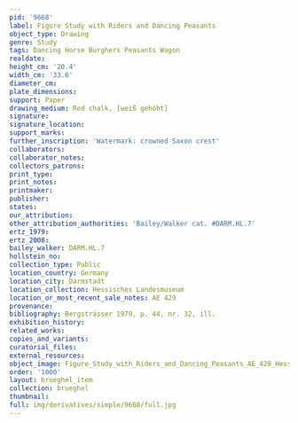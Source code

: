 ```yaml
---
pid: '9668'
label: Figure Study with Riders and Dancing Peasants
object_type: Drawing
genre: Study
tags: Dancing Horse Burghers Peasants Wagon
realdate: 
height_cm: '20.4'
width_cm: '33.6'
diameter_cm: 
plate_dimensions: 
support: Paper
drawing_medium: Red chalk, [weiß gehöht]
signature: 
signature_location: 
support_marks: 
further_inscription: 'Watermark: crowned Saxon crest'
collaborators: 
collaborator_notes: 
collectors_patrons: 
print_type: 
print_notes: 
printmaker: 
publisher: 
states: 
our_attribution: 
other_attribution_authorities: 'Bailey/Walker cat. #DARM.HL.7'
ertz_1979: 
ertz_2008: 
bailey_walker: DARM.HL.7
hollstein_no: 
collection_type: Public
location_country: Germany
location_city: Darmstadt
location_collection: Hessisches Landesmuseum
location_or_most_recent_sale_notes: AE 429
provenance: 
bibliography: Bergsträsser 1979, p. 44, nr. 32, ill.
exhibition_history: 
related_works: 
copies_and_variants: 
curatorial_files: 
external_resources: 
object_image: Figure_Study_with_Riders_and_Dancing_Peasants_AE_429_Hessisches_Landesmuseum.jpg
order: '1000'
layout: brueghel_item
collection: brueghel
thumbnail: 
full: img/derivatives/simple/9668/full.jpg
---
```

